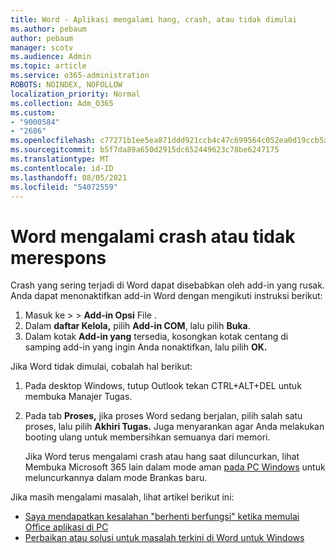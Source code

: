 ```yaml
---
title: Word - Aplikasi mengalami hang, crash, atau tidak dimulai
ms.author: pebaum
author: pebaum
manager: scotv
ms.audience: Admin
ms.topic: article
ms.service: o365-administration
ROBOTS: NOINDEX, NOFOLLOW
localization_priority: Normal
ms.collection: Adm_O365
ms.custom:
- "9000584"
- "2686"
ms.openlocfilehash: c77271b1ee5ea871ddd921ccb4c47c699564c052ea0d19ccb5aabec2cfb5edc3
ms.sourcegitcommit: b5f7da89a650d2915dc652449623c78be6247175
ms.translationtype: MT
ms.contentlocale: id-ID
ms.lasthandoff: 08/05/2021
ms.locfileid: "54072559"
---
```

# <a name="word-crashes-or-doesnt-respond"></a>Word mengalami crash atau tidak merespons

Crash yang sering terjadi di Word dapat disebabkan oleh add-in yang rusak. Anda dapat menonaktifkan add-in Word dengan mengikuti instruksi berikut:

1. Masuk ke  >    >  **Add-in Opsi** File .
2. Dalam **daftar Kelola,** pilih **Add-in COM**, lalu pilih **Buka**.
3. Dalam kotak **Add-in yang** tersedia, kosongkan kotak centang di samping add-in yang ingin Anda nonaktifkan, lalu pilih **OK.**

Jika Word tidak dimulai, cobalah hal berikut:

1.   Pada desktop Windows, tutup Outlook tekan CTRL+ALT+DEL untuk membuka Manajer Tugas. 
2. Pada tab **Proses,** jika proses Word sedang berjalan, pilih salah satu proses, lalu pilih **Akhiri Tugas.** Juga menyarankan agar Anda melakukan booting ulang untuk membersihkan semuanya dari memori.

    Jika Word terus mengalami crash atau hang saat diluncurkan, lihat Membuka Microsoft 365 lain dalam mode aman [pada PC Windows](https://support.office.com/article/Open-Office-apps-in-safe-mode-on-a-Windows-PC-dedf944a-5f4b-4afb-a453-528af4f7ac72) untuk meluncurkannya dalam mode Brankas baru.

Jika masih mengalami masalah, lihat artikel berikut ini: 
- [Saya mendapatkan kesalahan "berhenti berfungsi" ketika memulai Office aplikasi di PC](https://support.office.com/article/52bd7985-4e99-4a35-84c8-2d9b8301a2fa)
- [Perbaikan atau solusi untuk masalah terkini di Word untuk Windows](https://support.office.com/article/bf6bf17c-2807-4871-83ce-e337ae8f0b86)